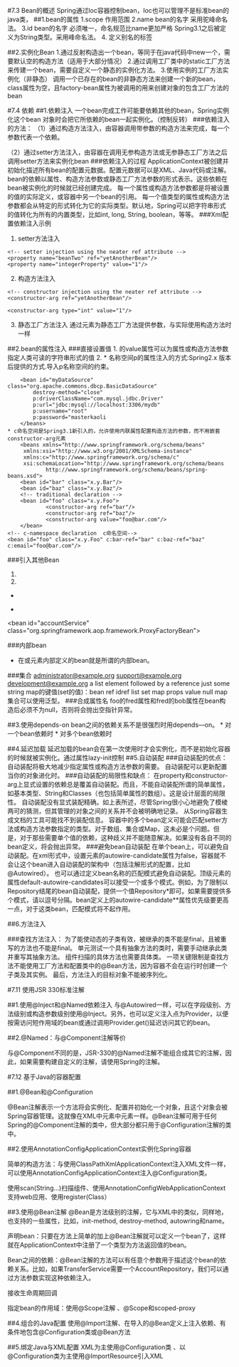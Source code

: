 #7.3 Bean的概述
Spring通过Ioc容器控制bean，Ioc也可以管理不是标准bean的java类，
##1.bean的属性
1.scope 作用范围
2.name  bean的名字 采用驼峰命名法。
3.id  bean的名字 必须唯一，命名规范比name更加严格 Spring3.1之后被定义为String类型。采用峰命名法。
4. <alias/> 定义别名的标签 <alias name="fromName" alias="toName"/>

##2.实例化Bean
	1.通过反射构造出一个bean，等同于在java代码中new一个，需要默认空的构造方法（适用于大部分情况）
	2.通过调用工厂类中的static工厂方法来传建一个bean，需要自定义一个静态的实例化方法。
	3.使用实例的工厂方法实例化（非静态）
	调用一个已存在的bean的非静态方法来创建一个新的bean，class属性为空，且factory-bean属性为被调用的用来创建对象的包含工厂方法的bean

#7.4 依赖
##1.依赖注入
	一个bean完成工作可能要依赖其他的bean，Spring实例化这个bean 对象时会把它所依赖的bean一起实例化。（控制反转）
###依赖注入的方法：
（1）通过构造方法注入，由容器调用带参数的构造方法来完成，每一个参数代表一个依赖。

（2）通过setter方法注入，由容器在调用无参构造方法或无参静态工厂方法之后调用setter方法来实例化bean
###依赖注入的过程
	ApplicationContext被创建并初始化描述所有bean的配置元数据。配置元数据可以是XML、Java代码或注解。
	bean的依赖以属性、构造方法参数或静态工厂方法参数的形式表示。这些依赖在bean被实例化的时候就已经创建完成。
	每一个属性或构造方法参数都是将被设置的值的实际定义，或容器中另一个bean的引用。
	每一个值类型的属性或构造方法参数都会从特定的形式转化为它的实际类型。默认地，Spring可以把字符串形式的值转化为所有的内置类型，比如int, long, String, boolean，等等。
###Xml配置依赖注入示例
1. setter方法注入
<bean id="exampleBean" class="examples.ExampleBean">
    <!-- setter injection using the nested ref element -->
    <property name="beanOne">
        <ref bean="anotherExampleBean"/>
    </property>

    <!-- setter injection using the neater ref attribute -->
    <property name="beanTwo" ref="yetAnotherBean"/>
    <property name="integerProperty" value="1"/>
</bean>

<bean id="anotherExampleBean" class="examples.AnotherBean"/>
<bean id="yetAnotherBean" class="examples.YetAnotherBean"/>

2. 构造方法注入
<bean id="exampleBean" class="examples.ExampleBean">
    <!-- constructor injection using the nested ref element -->
    <constructor-arg>
        <ref bean="anotherExampleBean"/>
    </constructor-arg>

    <!-- constructor injection using the neater ref attribute -->
    <constructor-arg ref="yetAnotherBean"/>

    <constructor-arg type="int" value="1"/>
</bean>

<bean id="anotherExampleBean" class="examples.AnotherBean"/>
<bean id="yetAnotherBean" class="examples.YetAnotherBean"/>

3. 静态工厂方法注入 通过<constructor-arg/>元素为静态工厂方法提供参数，与实际使用构造方法时一样
<bean id="exampleBean" class="examples.ExampleBean" factory-method="createInstance">
    <constructor-arg ref="anotherExampleBean"/>
    <constructor-arg ref="yetAnotherBean"/>
    <constructor-arg value="1"/>
</bean>

<bean id="anotherExampleBean" class="examples.AnotherBean"/>
<bean id="yetAnotherBean" class="examples.YetAnotherBean"/>

##2.bean的属性注入
###直接设置值
	1. <property/>的value属性可以为属性或构造方法参数指定人类可读的字符串形式的值
	2.
	* 名称空间p的属性注入的方式:Spring2.x 版本后提供的方式.导入p名称空间的约束。
		<beans xmlns="http://www.springframework.org/schema/beans"
	    xmlns:xsi="http://www.w3.org/2001/XMLSchema-instance"
	    xmlns:p="http://www.springframework.org/schema/p"
	    xsi:schemaLocation="http://www.springframework.org/schema/beans
	    http://www.springframework.org/schema/beans/spring-beans.xsd">

	    <bean id="myDataSource" class="org.apache.commons.dbcp.BasicDataSource"
	        destroy-method="close"
	        p:driverClassName="com.mysql.jdbc.Driver"
	        p:url="jdbc:mysql://localhost:3306/mydb"
	        p:username="root"
	        p:password="masterkaoli
		</beans>
	* c命名空间是Spring3.1新引入的，允许使用内联属性配置构造方法的参数，而不用嵌套constructor-arg元素
		<beans xmlns="http://www.springframework.org/schema/beans"
		 xmlns:xsi="http://www.w3.org/2001/XMLSchema-instance"
		 xmlns:c="http://www.springframework.org/schema/c"
		 xsi:schemaLocation="http://www.springframework.org/schema/beans
				http://www.springframework.org/schema/beans/spring-beans.xsd">
		<bean id="bar" class="x.y.Bar"/>
		<bean id="baz" class="x.y.Baz"/>
		<!-- traditional declaration -->
		<bean id="foo" class="x.y.Foo">
				<constructor-arg ref="bar"/>
				<constructor-arg ref="baz"/>
				<constructor-arg value="foo@bar.com"/>
		</bean>
	<!-- c-namespace declaration  c命名空间-->
	<bean id="foo" class="x.y.Foo" c:bar-ref="bar" c:baz-ref="baz" c:email="foo@bar.com"/>
</beans>

###引入其他Bean
1. <ref bean="someBean"/>
2.
* <!-- in the parent context -->
<bean id="accountService" class="com.foo.SimpleAccountService">
    <!-- insert dependencies as required as here -->
</bean>

* <!-- in the child (descendant) context -->
<bean id="accountService" <!-- bean name is the same as the parent bean -->
    class="org.springframework.aop.framework.ProxyFactoryBean">
    <property name="target">
        <ref parent="accountService"/> <!-- notice how we refer to the parent bean -->
    </property>
    <!-- insert other configuration and dependencies as required here -->
</bean>

###内部bean
* 在<property/>或<constructor-arg/>元素内部定义的bean就是所谓的内部bean。

###集合
<bean id="moreComplexObject" class="example.ComplexObject">
    <!-- results in a setAdminEmails(java.util.Properties) call -->
    <property name="adminEmails">
        <props>
            <prop key="administrator">administrator@example.org</prop>
            <prop key="support">support@example.org</prop>
            <prop key="development">development@example.org</prop>
        </props>
    </property>
    <!-- results in a setSomeList(java.util.List) call  list集合-->
    <property name="someList">
        <list>
            <value>a list element followed by a reference</value>
            <ref bean="myDataSource" />
        </list>
    </property>
    <!-- results in a setSomeMap(java.util.Map) call map集合-->
    <property name="someMap">
        <map>
            <entry key="an entry" value="just some string"/>
            <entry key ="a ref" value-ref="myDataSource"/>
        </map>
    </property>
    <!-- results in a setSomeSet(java.util.Set) call set集合-->
    <property name="someSet">
        <set>
            <value>just some string</value>
            <ref bean="myDataSource" />
        </set>
    </property>
</bean>
map的键值(set的值)：bean ref idref list set map props value null
map集合可以使用泛型。
###合成属性名
<bean id="foo" class="foo.Bar">
    <property name="fred.bob.sammy" value="123" />
</bean>
foo的fred属性和fred的bob属性在bean构造后必须不为null，否则将会抛出空指针异常。

##3.使用depends-on
	bean之间的依赖关系不是很强烈时用depends—on。
	* 对一个bean依赖时
	<bean id="beanOne" class="ExampleBean" depends-on="manager"/>
	* 对多个bean依赖时
	<bean id="beanOne" class="ExampleBean" depends-on="manager,accountDao">
    <property name="manager" ref="manager" />
	</bean>

##4.延迟加载
 延迟加载的bean会在第一次使用时才会实例化，而不是初始化容器的时候就被实例化。通过属性lazy-init控制
##5.自动装配
###自动装配的优点：
 自动装配将极大地减少指定属性或构造方法参数的需要。
 自动装配可以更新配置当你的对象进化时。
###自动装配的局限性和缺点：
 在property和constructor-arg上显式设置的依赖总是覆盖自动装配。而且，不能自动装配所谓的简单属性，如基本类型、String和Classes（也包括简单属性的数组）。这是设计层面的局限性。
 自动装配没有显式装配精确。如上表所述，尽管Spring很小心地避免了模棱两可的猜测，但其管理的对象之间的关系并不会被明确地记录。
 从Spring容器生成文档的工具可能找不到装配信息。
 容器中的多个bean定义可能会匹配setter方法或构造方法参数指定的类型。对于数组、集合或Map，这未必是个问题。但是，对于那些需要单个值的依赖，这种歧义并不能随意解决。如果没有各自不同的bean定义，将会抛出异常。
###避免bean自动装配
在单个bean上，可以避免自动装配。在xml形式中，设置<bean>元素的autowire-candidate属性为false，容器就不会让这个bean进入自动装配的架构中（包括注解形式的配置，比如@Autowired）。
也可以通过定义bean名称的匹配模式避免自动装配。顶级元素<beans>的属性default-autowire-candidates可以接受一个或多个模式。例如，为了限制以Repository结尾的bean自动装配，提供一个值Repository*即可。如果需要提供多个模式，请以逗号分隔。bean定义上的autowire-candidate**属性优先级要更高一点，对于这类bean，匹配模式将不起作用。

##6.方法注入

###查找方法注入：
 为了能使动态的子类有效，被继承的类不能是final，且被重写的方法也不能是final。
 单元测试一个具有抽象方法的类时，需要手动继承此类并重写其抽象方法。
 组件扫描的具体方法也需要具体类。
 一项关键限制是查找方法不能使用工厂方法和配置类中的@Bean方法，因为容器不会在运行时创建一个子类及其实例。
 最后，方法注入的目标对象不能被序列化。

#7.11 使用JSR 330标准注解

##1.使用@Inject和@Named依赖注入
 与@Autowired一样，可以在字段级别、方法级别或构造参数级别使用@Inject。另外，也可以定义注入点为Provider，以便按需访问短作用域的bean或通过调用Provider.get()延迟访问其它的bean。

##2.@Named：与@Component注解等价

 与@Component不同的是，JSR-330的@Named注解不能组合成其它的注解，因此，如果需要构建自定义的注解，请使用Spring的注解。

#7.12 基于Java的容器配置

##1.@Bean和@Configuration

 @Bean注解表示一个方法将会实例化、配置并初始化一个对象，且这个对象会被Spring容器管理。这就像在XML中<beans/>元素中<bean/>元素一样。@Bean注解可用于任何Spring的@Component注解的类中，但大部分都只用于@Configuration注解的类中。

##2.使用AnnotationConfigApplicationContext实例化Spring容器

 简单的构造方法：与使用ClassPathXmlApplicationContext注入XML文件一样，可以使用AnnotationConfigApplicationContext注入@Configuration类。

  使用scan(String…)扫描组件、使用AnnotationConfigWebApplicationContext支持web应用、使用register(Class）

##3.使用@Bean注解
 @Bean是方法级别的注解，它与XML中的<bean/>类似，同样地，也支持<bean/>的一些属性，比如，init-method, destroy-method, autowring和name。

 声明bean：只要在方法上简单的加上@Bean注解就可以定义一个bean了，这样就在ApplicationContext中注册了一个类型为方法返回值的bean。

 Bean之间的依赖：@Bean注解的方法可以有任意个参数用于描述这个bean的依赖关系。比如，如果TransferService需要一个AccountRepository，我们可以通过方法参数实现这种依赖注入。

 接收生命周期回调

 指定bean的作用域：使用@Scope注解 、@Scope和scoped-proxy

##4.组合的Java配置
 使用@Import注解、在导入的@Bean定义上注入依赖、有条件地包含@Configuration类或@Bean方法

##5.绑定Java与XML配置
 XML为主使用@Configuration类 、以@Configuration类为主使用@ImportResource引入XML 
